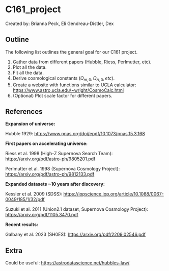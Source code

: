 # C161_project
Created by: Brianna Peck, Eli Gendreau-Distler, Dex

## Outline
The following list outlines the general goal for our C161 project.

1) Gather data from different papers (Hubble, Riess, Perlmutter, etc).
2) Plot all the data. 
3) Fit all the data.
4) Derive cosmological constants ($\Omega_{m,0}, \Omega_{\Lambda,0}, etc$).
5) Create a website with functions similar to UCLA calculator: https://www.astro.ucla.edu/~wright/CosmoCalc.html
6) (Optional) Plot scale factor for different papers.

## References
**Expansion of universe:**

Hubble 1929: https://www.pnas.org/doi/epdf/10.1073/pnas.15.3.168

**First papers on accelerating universe:** 

Riess et al. 1998 (High-Z Supernova Search Team): https://arxiv.org/pdf/astro-ph/9805201.pdf

Perlmutter et al. 1998 (Supernova Cosmology Project): https://arxiv.org/pdf/astro-ph/9812133.pdf

**Expanded datasets ~10 years after discovery:**

Kessler et al. 2009 (SDSS): https://iopscience.iop.org/article/10.1088/0067-0049/185/1/32/pdf

Suzuki et al. 2011 (Union2.1 dataset, Supernova Cosmology Project): https://arxiv.org/pdf/1105.3470.pdf

**Recent results:**

Galbany et al. 2023 (SH0ES): https://arxiv.org/pdf/2209.02546.pdf

## Extra

Could be useful: https://astrodatascience.net/hubbles-law/ 

